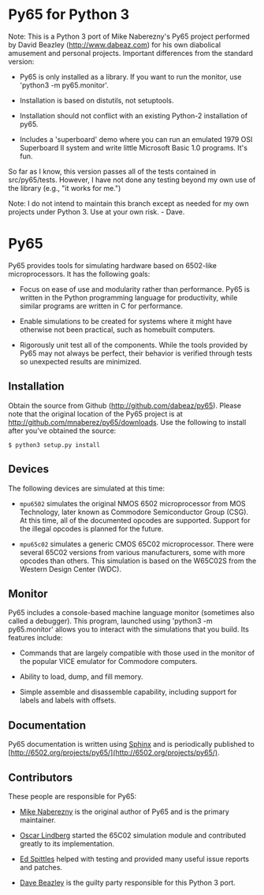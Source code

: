 # Py65 for Python 3

Note: This is a Python 3 port of Mike Naberezny's Py65 project
performed by David Beazley (http://www.dabeaz.com) for his own
diabolical amusement and personal projects.  Important differences
from the standard version:

- Py65 is only installed as a library.  If you want to run the
  monitor, use 'python3 -m py65.monitor'.

- Installation is based on distutils, not setuptools.

- Installation should not conflict with an existing Python-2
  installation of py65.

- Includes a 'superboard' demo where you can run an emulated
  1979 OSI Superboard II system and write little Microsoft 
  Basic 1.0 programs.   It's fun.

So far as I know, this version passes all of the tests contained 
in src/py65/tests. However, I have not done any testing beyond
my own use of the library (e.g., "it works for me.")

Note: I do not intend to maintain this branch except as needed for my
own projects under Python 3.  Use at your own risk. - Dave.

# Py65

Py65 provides tools for simulating hardware based on 6502-like
microprocessors.  It has the following goals:

 - Focus on ease of use and modularity rather than performance.  Py65 is
   written in the Python programming language for productivity, while
   similar programs are written in C for performance.

 - Enable simulations to be created for systems where it might have 
   otherwise not been practical, such as homebuilt computers. 

 - Rigorously unit test all of the components.  While the tools provided
   by Py65 may not always be perfect, their behavior is verified through 
   tests so unexpected results are minimized.
   
## Installation

Obtain the source from Github (http://github.com/dabeaz/py65).  Please
note that the original location of the Py65 project is at
http://github.com/mnaberez/py65/downloads.   Use the following to install
after you've obtained the source:

    $ python3 setup.py install

## Devices

The following devices are simulated at this time:

 - `mpu6502` simulates the original NMOS 6502 microprocessor from MOS
    Technology, later known as Commodore Semiconductor Group (CSG). At this
    time, all of the documented opcodes are supported.  Support for the
    illegal opcodes is planned for the future.

 - `mpu65c02` simulates a generic CMOS 65C02 microprocessor. There were
    several 65C02 versions from various manufacturers, some with more opcodes
    than others. This simulation is based on the W65C02S from the Western
    Design Center (WDC).

## Monitor

Py65 includes a console-based machine language monitor (sometimes also
called a debugger).  This program, launched using 'python3 -m
py65.monitor' allows you to interact with the simulations that you
build.  Its features include:

 - Commands that are largely compatible with those used in the monitor of
   the popular VICE emulator for Commodore computers.

 - Ability to load, dump, and fill memory.

 - Simple assemble and disassemble capability, including support for labels 
   and labels with offsets.

## Documentation

Py65 documentation is written using [Sphinx](http://sphinx.pocoo.org/) and is
periodically published to 
[http://6502.org/projects/py65/](http://6502.org/projects/py65/).

## Contributors

These people are responsible for Py65:

 - [Mike Naberezny](http://github.com/mnaberez) is the original author of 
   Py65 and is the primary maintainer.
 
 - [Oscar Lindberg](http://github.com/offe) started the 65C02 simulation 
   module and contributed greatly to its implementation. 

 - [Ed Spittles](http://github.com/biged) helped with testing and provided 
   many useful issue reports and patches.

 - [Dave Beazley](http://github.com/dabeaz) is the guilty party responsible
   for this Python 3 port.
